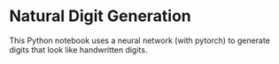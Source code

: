 # Natural Digit Generation

This Python notebook uses a neural network (with pytorch) to generate digits that look like handwritten digits.

